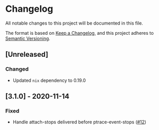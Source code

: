 # Changelog

All notable changes to this project will be documented in this file.

The format is based on [Keep a Changelog](https://keepachangelog.com/en/1.0.0/),
and this project adheres to [Semantic Versioning](https://semver.org/spec/v2.0.0.html).

## [Unreleased]

### Changed

- Updated `nix` dependency to 0.19.0

## [3.1.0] - 2020-11-14

### Fixed

- Handle attach-stops delivered before ptrace-event-stops ([#12](https://github.com/ranweiler/pete/pull/12))
